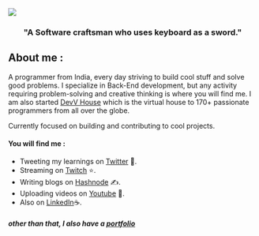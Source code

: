 <img align="center" src="https://github.com/soumdatta81/soumdatta81/blob/5f5365da26f7ecdf036f33808f928ce49f3d083c/zoro_op2.gif"/>

<h3 align="center">"A Software craftsman who uses keyboard as a sword."</h3>



## About me : 
A programmer from India, every day striving to build cool stuff and solve good problems. I specialize in  Back-End development, but any activity requiring problem-solving and creative thinking is where you will find me. I am also started [DevV House](https://discord.com/invite/zxy8EjGH6J) which is the virtual house to 170+ passionate programmers from all over the globe.

Currently focused on building and contributing to cool projects.

#### You will find me : 

- Tweeting my learnings on [Twitter](https://twitter.com/somstwt) 🚀.  
- Streaming on [Twitch](https://www.twitch.tv/som_cs) ⭐️.
- Writing blogs on [Hashnode](https://soumdatta.hashnode.dev/) ✍️.
- Uploading videos on [Youtube](https://www.youtube.com/channel/UCsE-ZWzDZ2AiA1ycEdo_MCw/featured) 🎥.
- Also on [LinkedIn](https://www.linkedin.com/in/soumyadeep-datta-4541a3213/)☕️.
##### other than that, I also have a [portfolio](https://soumdatta81.github.io/)




